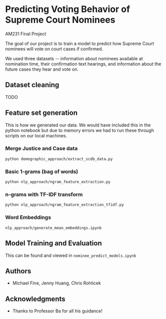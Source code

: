 # Predicting Voting Behavior of Supreme Court Nominees

AM231 Final Project

The goal of our project is to train a model to predict how Supreme Court nominees will vote on court cases if confirmed. 

We used three datasets -- information about nominees available at nomination time, their confirmation text hearings, and information about the future cases they hear and vote on.

## Dataset cleaning

TODO

## Feature set generation
This is how we generated our data. We would have included this in the python notebook but due to memory errors we had to run these through scripts on our local machines.

### Merge Justice and Case data

```
python demographic_approach/extract_scdb_data.py
```

### Basic 1-grams (bag of words)

```
python nlp_approach/ngram_feature_extraction.py
```

### n-grams with TF-IDF transform

```
python nlp_approach/ngram_feature_extraction_tfidf.py
```

### Word Embeddings

`nlp_approach/generate_mean_embeddings.ipynb`

## Model Training and Evaluation

This can be found and viewed in  `nominee_predict_models.ipynb`

## Authors

* Michael Fine, Jenny Huang, Chris Rohlicek


## Acknowledgments

* Thanks to Professor Ba for all his guidance!
